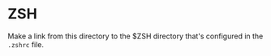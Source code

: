 # ZSH

Make a link from this directory to the $ZSH directory that's configured in the `.zshrc` file.

